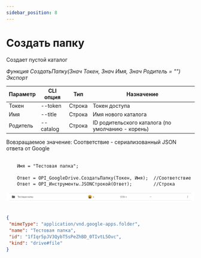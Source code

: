 ```yaml
---
sidebar_position: 8
---
```


# Создать папку
Создает пустой каталог

*Функция СоздатьПапку(Знач Токен, Знач Имя, Знач Родитель = "") Экспорт*

  | Параметр | CLI опция | Тип | Назначение |
  |-|-|-|-|
  | Токен | --token | Строка | Токен доступа |
  | Имя | --title | Строка | Имя нового каталога |
  | Родитель | --catalog | Строка | ID родительского каталога (по умолчанию - корень) |
  
  Вовзращаемое значение: Соответствие - сериализованный JSON ответа от Google

```bsl title="Пример кода"
			
    Имя = "Тестовая папка";
 
    Ответ = OPI_GoogleDrive.СоздатьПапку(Токен, Имя);  //Соответствие
    Ответ = OPI_Инструменты.JSONСтрокой(Ответ);        //Строка

```

![Результат](img/4.png)

```json title="Результат"

{
 "mimeType": "application/vnd.google-apps.folder",
 "name": "Тестовая папка",
 "id": "1fIqr5pJV3QybT5sPeZhBD_0TIvtL5Ovc",
 "kind": "drive#file"
}

```
